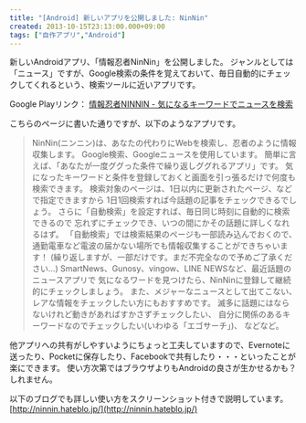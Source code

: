 ```yaml
---
title: "[Android] 新しいアプリを公開しました: NinNin"
created: 2013-10-15T23:13:00.000+09:00
tags: ["自作アプリ","Android"]
---
```

新しいAndroidアプリ、「情報忍者NinNin」を公開しました。
ジャンルとしては「ニュース」ですが、Google検索の条件を覚えておいて、毎日自動的にチェックしてくれるという、検索ツールに近いアプリです。

Google Playリンク：
[情報忍者NINNIN - 気になるキーワードでニュースを検索](https://play.google.com/store/apps/details?id=me.ninnin)
<!--more-->
こちらのページに書いた通りですが、以下のようなアプリです。

> NinNin(ニンニン)は、あなたの代わりにWebを検索し、忍者のように情報収集します。 Google検索、Googleニュースを使用しています。 簡単に言えば、「あなたが一度ググった条件で繰り返しググれるアプリ」です。 気になったキーワードと条件を登録しておくと画面を引っ張るだけで何度も検索できます。 検索対象のページは、1日以内に更新されたページ、などで指定できますから 1日1回検索すれば今話題の記事をチェックできるでしょう。 さらに「自動検索」を設定すれば、毎日同じ時刻に自動的に検索できるので 忘れずにチェックでき、いつの間にかその話題に詳しくなれるはず。 「自動検索」では検索結果のページも一部読み込んでおくので、 通勤電車など電波の届かない場所でも情報収集することができちゃいます！ (繰り返しますが、一部だけです。まだ不完全なので予めご了承ください…) SmartNews、Gunosy、vingow、LINE NEWSなど、最近話題のニュースアプリで 気になるワードを見つけたら、NinNinに登録して継続的にチェックしましょう。 また、メジャーなニュースとして出てこない、レアな情報をチェックしたい方にもおすすめです。 滅多に話題にはならないけれど動きがあればすかさずチェックしたい、 自分に関係のあるキーワードなのでチェックしたい(いわゆる「エゴサーチ」)、 などなど。

他アプリへの共有がしやすいようにちょっと工夫していますので、Evernoteに送ったり、Pocketに保存したり、Facebookで共有したり・・・といったことが楽にできます。
使い方次第ではブラウザよりもAndroidの良さが生かせるかも？しれません。

以下のブログでも詳しい使い方をスクリーンショット付きで説明しています。
[http://ninnin.hateblo.jp/](http://ninnin.hateblo.jp/)
